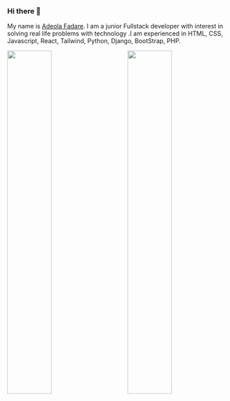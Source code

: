 ### Hi there 👋

My name is [Adeola Fadare](). I am a junior Fullstack developer with interest in solving real life  problems with technology .I am experienced in HTML, CSS, Javascript, React, Tailwind, Python, Django, BootStrap, PHP.

<a href="https://github.com/LazyCoder4542/github-readme-stats">
  <img width="45%" align="left" src="https://github-readme-stats.vercel.app/api?username=LazyCoder4542&show_icons=true&theme=jolly&layout=compact" />
</a>
<a href="https://github.com/LazyCoder4542/convoychat">
  <img width="45%" align="right" src="https://github-readme-stats.vercel.app/api/top-langs/?username=LazyCoder4542&langs_count=8&theme=jolly&layout=compact" />
</a>
